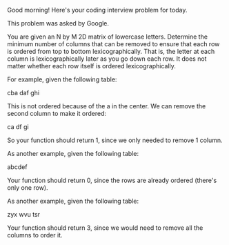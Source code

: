 Good morning! Here's your coding interview problem for today.This problem was asked by Google.You are given an N by M 2D matrix of lowercase letters. Determine the minimumnumber of columns that can be removed to ensure that each row is ordered fromtop to bottom lexicographically. That is, the letter at each column islexicographically later as you go down each row. It does not matter whether eachrow itself is ordered lexicographically.For example, given the following table:cbadafghiThis is not ordered because of the a in the center. We can remove the secondcolumn to make it ordered:cadfgiSo your function should return 1, since we only needed to remove 1 column.As another example, given the following table:abcdefYour function should return 0, since the rows are already ordered (there's onlyone row).As another example, given the following table:zyxwvutsrYour function should return 3, since we would need to remove all the columns toorder it.
